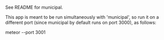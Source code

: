 See README for municipal.

This app is meant to be run simultaneously with 'municipal', so run it on a
different port (since municipal by default runs on port 3000), as follows:

meteor --port 3001
